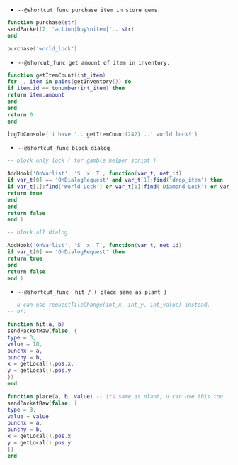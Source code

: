 * `--@shortcut_func purchase item in store gems.`

```lua
function purchase(str)
sendPacket(2, 'action|buy\nitem|'.. str)
end 

purchase('world_lock')
```

* `--@shorcut_func get amount of item in inventory.`

```lua
function getItemCount(int_item)
for _, item in pairs(getInventory()) do
if item.id == tonumber(int_item) then
return item.amount
end
end
return 0
end

logToConsole('i have '.. getItemCount(242) ..' world lock!')
```

* `--@shortcut_func block dialog`

```lua
-- block only lock ( for gamble helper script )

AddHook('OnVarlist', 'S  x  T', function(var_t, net_id)
if var_t[0] == 'OnDialogRequest' and var_t[1]:find('drop_item') then
if var_t[1]:find('World Lock') or var_t[1]:find('Diamond Lock') or var_t[1]:find('Blue Gem Lock') then
return true
end
end
return false
end )

-- block all dialog

AddHook('OnVarlist', 'S  x  T', function(var_t, net_id)
if var_t[0] == 'OnDialogRequest' then
return true
end
return false
end )
```

* `--@shortcut_func  hit / ( place same as plant )`

```lua
-- u can use requestTileChange(int_x, int_y, int_value) instead.
-- or:

function hit(a, b)
sendPacketRaw(false, {
type = 3,
value = 18,
punchx = a,
punchy = b,
x = getLocal().pos.x,
y = getLocal().pos.y
})
end 

function place(a, b, value) -- its same as plant, u can use this too
sendPacketRaw(false, {
type = 3,
value = value
punchx = a,
punchy = b,
x = getLocal().pos.x
y = getLocal().pos.y
})
end 
```
